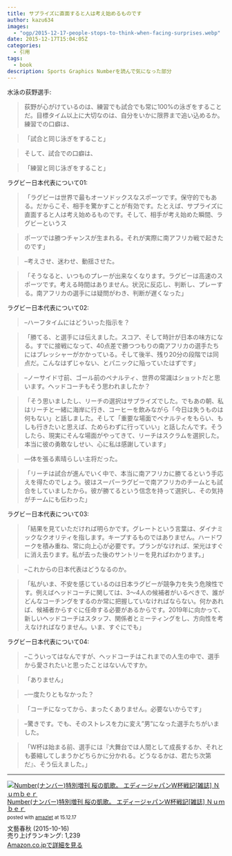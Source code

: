 ```yaml
---
title: サプライズに直面すると人は考え始めるものです
author: kazu634
images:
  - "ogp/2015-12-17-people-stops-to-think-when-facing-surprises.webp"
date: 2015-12-17T15:04:05Z
categories:
  - 引用
tags:
  - book
description: Sports Graphics Numberを読んで気になった部分
---
```

水泳の荻野選手:

> 荻野が心がけているのは、練習でも試合でも常に100%の泳ぎをすることだ。目標タイム以上に大切なのは、自分をいかに限界まで追い込めるか。練習での口癖は、

> 「試合と同じ泳ぎをすること」

> そして、試合での口癖は、

> 「練習と同じ泳ぎをすること」

ラグビー日本代表について01:

> 「ラグビーは世界で最もオーソドックスなスポーツです。保守的でもある。だからこそ、相手を驚かすことが有効です。たとえば、サプライズに直面すると人は考え始めるものです。そして、相手が考え始めた瞬間、ラグビーというス

> ポーツでは勝つチャンスが生まれる。それが実際に南アフリカ戦で起きたのです」

> &#8211;考えさせ、迷わせ、動揺させた。

> 「そうなると、いつものプレーが出来なくなります。ラグビーは高速のスポーツです。考える時間はありません。状況に反応し、判断し、プレーする。南アフリカの選手には疑問がわき、判断が遅くなった」

ラグビー日本代表について02:

> &#8211;ハーフタイムにはどういった指示を？

> 「勝てる、と選手には伝えました。スコア、そして時計が日本の味方になる。すでに接戦になって、40点差で勝つつもりの南アフリカの選手たちにはプレッシャーがかかっている。そして後半、残り20分の段階では同点だ。こんなはずじゃない、とパニックに陥っていたはずです」

> &#8211;ノーサイド寸前、ゴール前のペナルティ、世界の常識はショットだと思います。ヘッドコーチもそう思われましたか？

> 「そう思いましたし、リーチの選択はサプライズでした。でもあの朝、私はリーチと一緒に海岸に行き、コーヒーを飲みながら「今日は失うものは何もない」と話しました。そして「重要な場面でペナルティをもらい、もしも行きたいと思えば、ためらわずに行っていい」と話したんです。そうしたら、現実にそんな場面がやってきて、リーチはスクラムを選択した。本当に彼の勇敢なしせい、心に私は感謝しています」

> —体を張る素晴らしい主将だった。

> 「リーチは試合が進んでいく中で、本当に南アフリカに勝てるという手応えを得たのでしょう。彼はスーパーラグビーで南アフリカのチームとも試合をしていましたから。彼が勝てるという信念を持って選択し、その気持がチームにも伝わった」

ラグビー日本代表について03:

> 「結果を見ていただければ明らかです。グレートという言葉は、ダイナミックなクオリティを指します。キープするものではありません。ハードワークを積み重ね、常に向上心が必要です。プランがなければ、栄光はすぐに消え去ります。私が去った後のサントリーを見ればわかります。」

> &#8211;これからの日本代表はどうなるのか。

> 「私がいま、不安を感じているのは日本ラグビーが競争力を失う危険性です。例えばヘッドコーチに関しては、3〜4人の候補者がいるべきで、誰がどんなコーチングをするのか常に把握していなければならない。何かあれば、候補者からすぐに任命する必要があるからです。2019年に向かって、新しいヘッドコーチはスタッフ、関係者とミーティングをし、方向性を考えなければなりません。いま、すぐにでも」

ラグビー日本代表について04:

> &#8211;こういってはなんですが、ヘッドコーチはこれまでの人生の中で、選手から愛されたいと思ったことはないんですか。

> 「ありません」

> &#8211;一度たりともなかった？

> 「コーチになってから、まったくありません。必要ないからです」

> &#8211;驚きです。でも、そのストレスを力に変え”男”になった選手たちがいました。

> 「W杯は始まる前、選手には『大舞台では人間として成長するか、それとも萎縮してしまうかどちらかに分かれる。どうなるかは、君たち次第だ』、そう伝えました。」

* * *
<div class="amazlet-box" style="margin-bottom:0px;">
<div class="amazlet-image" style="float:left;margin:0px 12px 1px 0px;">
<a href="https://www.amazon.co.jp/exec/obidos/ASIN/B016K5LK5M/simsnes-22/ref=nosim/" onclick="__gaTracker('send', 'event', 'outbound-article', 'https://www.amazon.co.jp/exec/obidos/ASIN/B016K5LK5M/simsnes-22/ref=nosim/', '');" name="amazletlink" target="_blank"><img src="https://images-na.ssl-images-amazon.com/images/I/61eVygQiBjL._SL160_.jpg" alt="Number(ナンバー)特別増刊 桜の凱歌。 エディージャパンW杯戦記[雑誌] Ｎｕｍｂｅｒ" style="border: none;" /></a>
</div>

<div class="amazlet-info" style="line-height:120%; margin-bottom: 10px">
<div class="amazlet-name" style="margin-bottom:10px;line-height:120%">
<a href="https://www.amazon.co.jp/exec/obidos/ASIN/B016K5LK5M/simsnes-22/ref=nosim/" onclick="__gaTracker('send', 'event', 'outbound-article', 'https://www.amazon.co.jp/exec/obidos/ASIN/B016K5LK5M/simsnes-22/ref=nosim/', 'Number(ナンバー)特別増刊 桜の凱歌。 エディージャパンW杯戦記[雑誌] Ｎｕｍｂｅｒ');" name="amazletlink" target="_blank">Number(ナンバー)特別増刊 桜の凱歌。 エディージャパンW杯戦記[雑誌] Ｎｕｍｂｅｒ</a>

<div class="amazlet-powered-date" style="font-size:80%;margin-top:5px;line-height:120%">posted with <a href="http://www.amazlet.com/" onclick="__gaTracker('send', 'event', 'outbound-article', 'http://www.amazlet.com/', 'amazlet');" title="amazlet" target="_blank">amazlet</a> at 15.12.17
</div>
</div>
<div class="amazlet-detail">
文藝春秋 (2015-10-16)<br />売り上げランキング: 1,239
</div>
<div class="amazlet-sub-info" style="float: left;">
<div class="amazlet-link" style="margin-top: 5px">
<a href="https://www.amazon.co.jp/exec/obidos/ASIN/B016K5LK5M/simsnes-22/ref=nosim/" onclick="__gaTracker('send', 'event', 'outbound-article', 'https://www.amazon.co.jp/exec/obidos/ASIN/B016K5LK5M/simsnes-22/ref=nosim/', 'Amazon.co.jpで詳細を見る');" name="amazletlink" target="_blank">Amazon.co.jpで詳細を見る</a>
</div>
</div>
</div>
<div class="amazlet-footer" style="clear: left">
</div>
</div>

